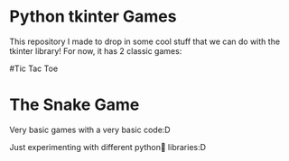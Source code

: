 # Python tkinter Games

This repository I made to drop in some cool stuff that we can do with the tkinter library! 
For now, it has 2 classic games:

#Tic Tac Toe

# The Snake Game

Very basic games with a very basic code:D

Just experimenting with different python🐍 libraries:D

